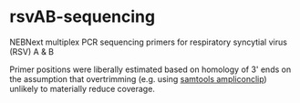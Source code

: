 # rsvAB-sequencing
NEBNext multiplex PCR sequencing primers for respiratory syncytial virus (RSV) A & B

Primer positions were liberally estimated based on homology of 3' ends on the assumption that overtrimming (e.g. using [samtools ampliconclip](https://www.htslib.org/doc/samtools-ampliconclip.html)) unlikely to materially reduce coverage.
